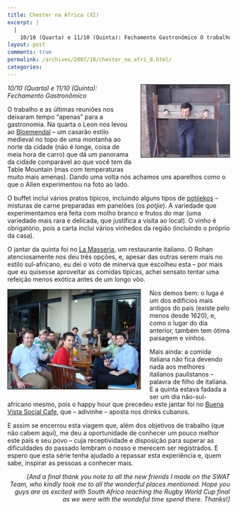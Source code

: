 ```yaml
---
title: Chester na África (XI)
excerpt: |
  |
    10/10 (Quarta) e 11/10 (Quinta): Fechamento Gastronômico O trabalho e as últimas reuniões nos deixaram tempo "apenas" para a gastronomia. Na quarta o Leon nos levou ao Bloemendal - um casarão estilo medieval no topo de uma montanha ao norte...
layout: post
comments: true
permalink: /archives/2007/10/chester_na_afri_8.html/
categories:
---
```

<span class="mt-enclosure mt-enclosure-image"><img title="Aparelho que, no Brasil, remete à escravidão, mas lá está mais ligado às guerras mesmo" border="1" src="/archives/img/aparelho.jpg" width="200" height="164" class="mt-image-right" style="float: right; margin: 0 0 20px 20px;" /></span>*10/10 (Quarta) e 11/10 (Quinta): Fechamento Gastronômico*

O trabalho e as últimas reuniões nos deixaram tempo &#8220;apenas&#8221; para a gastronomia. Na quarta o Leon nos levou ao [Bloemendal][1] &#8211; um casarão estilo medieval no topo de uma montanha ao norte da cidade (não é longe, coisa de meia hora de carro) que dá um panorama da cidade comparável ao que você tem da Table Mountain (mas com temperaturas muito mais amenas). Dando uma volta nós achamos uns aparelhos como o que o Allen experimentou na foto ao lado.

O buffet inclui vários pratos típicos, incluindo alguns tipos de [potjiekos][2] &#8211; misturas de carne preparadas em panelões (os *potjie*). A variedade que experimentamos era feita com molho branco e frutos do mar (uma variedade mais rara e delicada, que justifica a visita ao local). O vinho é obrigatório, pois a carta inclui vários vinhedos da região (incluindo o próprio da casa).

O jantar da quinta foi no [La Masseria][3], um restaurante italiano. O Rohan atenciosamente nos deu três opções, e, apesar das outras serem mais no estilo sul-africano, eu dei o voto de minerva que escolheu esta &#8211; por mais que eu quisesse aproveitar as comidas típicas, achei sensato tentar uma refeição menos exótica antes de um longo vôo.

<span class="mt-enclosure mt-enclosure-image"><img border="1" title="Happy hour no Buena Vista Social Cafe" src="/archives/img/happy_hour_buena_vista.jpg" width="300" height="225" class="mt-image-left" style="float: left; margin: 0 20px 20px 0;" /></span>Nos demos bem: o luga é um dos edifícios mais antigos do país (existe pelo menos desde 1620), e, como o lugar do dia anterior, também tem ótima paisagem e vinhos.

Mais ainda: a comida italiana não fica devendo nada aos melhores italianos paulistanos &#8211; palavra de filho de italiana. E a quinta estava fadada a ser um dia não-sul-africano mesmo, pois o happy hour que precedeu este jantar foi no [Buena Vista Social Cafe][4], que &#8211; adivinhe &#8211; aposta nos drinks cubanos.

E assim se encerrou esta viagem que, além dos objetivos de trabalho (que não cabem aqui), me deu a oportunidade de conhecer um pouco melhor este país e seu povo &#8211; cuja receptividade e disposição para superar as dificuldades do passado lembram o nosso e merecem ser registrados. E espero que esta série tenha ajudado a repassar esta experiência e, quem sabe, inspirar as pessoas a conhecer mais.

<div style="text-align: right;">
  <em>[And a final thank you note to all the new friends I made on the SWAT Team, who kindly took me to all the wonderful places mentioned. Hope you guys are as excited with South Africa reaching the Rugby World Cup final as we were with the wondeful time spend there. Thanks!]</em>
</div>

 [1]: http://www.bloemendal.co.za/
 [2]: http://funkymunky.co.za/potjiekos.html
 [3]: http://www.lamasseria.co.za/
 [4]: http://www.buenavista.co.za/home.html
